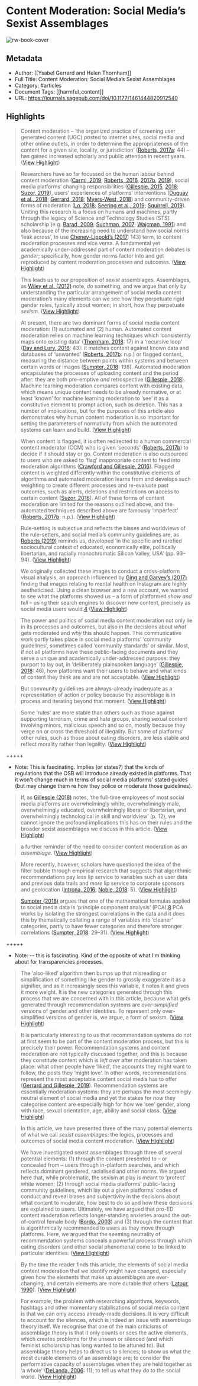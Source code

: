 # Content Moderation: Social Media’s Sexist Assemblages

![rw-book-cover](https://journals.sagepub.com/pb-assets/cover-alt/nms-cover-social-1565280520237.jpg)

## Metadata
- Author: [[Ysabel Gerrard and Helen Thornham]]
- Full Title: Content Moderation: Social Media’s Sexist Assemblages
- Category: #articles
- Document Tags: [[harmful_content]] 
- URL: https://journals.sagepub.com/doi/10.1177/1461444820912540

## Highlights

> Content moderation – ‘the organized practice of screening user generated content (UGC) posted to Internet sites, social media and other online outlets, in order to determine the appropriateness of the content for a given site, locality, or jurisdiction’ ([Roberts, 2017a](https://journals.sagepub.com/doi/10.1177/1461444820912540#bibr63-1461444820912540): 44) – has gained increased scholarly and public attention in recent years. ([View Highlight](https://read.readwise.io/read/01h7hwbkkd2n28jzx2jqp3z6dw))


> Researchers have so far focussed on the human labour behind content moderation ([Carmi, 2019](https://journals.sagepub.com/doi/10.1177/1461444820912540#bibr10-1461444820912540); [Roberts, 2016](https://journals.sagepub.com/doi/10.1177/1461444820912540#bibr62-1461444820912540), [2017b](https://journals.sagepub.com/doi/10.1177/1461444820912540#bibr64-1461444820912540), [2019](https://journals.sagepub.com/doi/10.1177/1461444820912540#bibr10-1461444820912540)), social media platforms’ changing responsibilities ([Gillespie, 2015](https://journals.sagepub.com/doi/10.1177/1461444820912540#bibr35-1461444820912540), [2018](https://journals.sagepub.com/doi/10.1177/1461444820912540#bibr36-1461444820912540); [Suzor, 2019](https://journals.sagepub.com/doi/10.1177/1461444820912540#bibr73-1461444820912540)), users’ experiences of platforms’ interventions ([Duguay et al., 2018](https://journals.sagepub.com/doi/10.1177/1461444820912540#bibr24-1461444820912540); [Gerrard, 2018](https://journals.sagepub.com/doi/10.1177/1461444820912540#bibr28-1461444820912540); [Myers-West, 2018](https://journals.sagepub.com/doi/10.1177/1461444820912540#bibr55-1461444820912540)) and community-driven forms of moderation ([Lo, 2018](https://journals.sagepub.com/doi/10.1177/1461444820912540#bibr52-1461444820912540); [Seering et al., 2019](https://journals.sagepub.com/doi/10.1177/1461444820912540#bibr68-1461444820912540); [Squirrell, 2019](https://journals.sagepub.com/doi/10.1177/1461444820912540#bibr69-1461444820912540)). Uniting this research is a focus on humans and machines, partly through the legacy of Science and Technology Studies (STS) scholarship (e.g. [Barad, 2009](https://journals.sagepub.com/doi/10.1177/1461444820912540#bibr3-1461444820912540); [Suchman, 2007](https://journals.sagepub.com/doi/10.1177/1461444820912540#bibr70-1461444820912540); [Wajcman, 1991](https://journals.sagepub.com/doi/10.1177/1461444820912540#bibr81-1461444820912540)) and also because of the increasing need to understand how social norms ‘leak across’, to use [Cheney-Lippold’s (2017](https://journals.sagepub.com/doi/10.1177/1461444820912540#bibr12-1461444820912540): 143) term, to content moderation processes and vice versa. A fundamental yet academically under-addressed part of content moderation debates is *gender*; specifically, how gender norms factor into and get reproduced by content moderation processes and outcomes. ([View Highlight](https://read.readwise.io/read/01h7hwgpm1xw5dad7xdredxv25))


> This leads us to our proposition of *sexist* assemblages. Assemblages, as [Wiley et al. (2012)](https://journals.sagepub.com/doi/10.1177/1461444820912540#bibr82-1461444820912540) note, *do* something, and we argue that only by understanding the particular arrangement of social media content moderation’s many elements can we see how they perpetuate rigid gender roles, typically about women; in short, how they perpetuate *sexism*. ([View Highlight](https://read.readwise.io/read/01h7hwyx388yyj79zprhddxxxy))


> At present, there are two dominant forms of social media content moderation: (1) automated and (2) human. Automated content moderation relies on machine learning techniques which ‘consistently maps onto existing data’ ([Thornham, 2018](https://journals.sagepub.com/doi/10.1177/1461444820912540#bibr74-1461444820912540): 17) in a ‘recursive loop’ ([Day and Lury, 2016](https://journals.sagepub.com/doi/10.1177/1461444820912540#bibr17-1461444820912540): 43): it matches content against known data and databases of ‘unwanted’ ([Roberts, 2017b](https://journals.sagepub.com/doi/10.1177/1461444820912540#bibr64-1461444820912540): n.p.) or flagged content, measuring the distance between points within systems and between certain words or images ([Sumpter, 2018](https://journals.sagepub.com/doi/10.1177/1461444820912540#bibr71-1461444820912540): 198). Automated moderation encapsulates the processes of uploading content and the period after: they are both pre-emptive *and* retrospective ([Gillespie, 2018](https://journals.sagepub.com/doi/10.1177/1461444820912540#bibr36-1461444820912540)). Machine learning moderation compares content with existing data, which means unique content needs to be already normative, or at least ‘known’ for machine learning moderation to ‘see’ it as a constitutive element to prompt action, such as deletion. This has a number of implications, but for the purposes of this article also demonstrates why human content moderation is so important for setting the parameters of normativity from which the automated systems can learn and build. ([View Highlight](https://read.readwise.io/read/01h7hx1ckc7vhkvdfrjec3kvjp))


> When content is flagged, it is often redirected to a human commercial content moderator (CCM) who is given ‘seconds’ ([Roberts, 2017b](https://journals.sagepub.com/doi/10.1177/1461444820912540#bibr64-1461444820912540)) to decide if it should stay or go. Content moderation is also outsourced to users who are asked to ‘flag’ inappropriate content to feed into moderation algorithms ([Crawford and Gillespie, 2016](https://journals.sagepub.com/doi/10.1177/1461444820912540#bibr14-1461444820912540)). Flagged content is weighted differently within the constitutive elements of algorithms and automated moderation learns from and develops such weighting to create different processes and re-evaluate past outcomes, such as alerts, deletions and restrictions on access to certain content ([Suzor, 2016](https://journals.sagepub.com/doi/10.1177/1461444820912540#bibr72-1461444820912540)). All of these forms of content moderation are limited for the reasons outlined above, and the automated techniques described above are famously ‘imperfect’ ([Roberts, 2017b](https://journals.sagepub.com/doi/10.1177/1461444820912540#bibr64-1461444820912540): n.p.). ([View Highlight](https://read.readwise.io/read/01h7hx25g0rzysn86nsn9hrhxy))


> Rule-setting is subjective and reflects the biases and worldviews of the rule-setters, and social media’s community guidelines are, as [Roberts (2019)](https://journals.sagepub.com/doi/10.1177/1461444820912540#bibr65-1461444820912540) reminds us, developed ‘in the specific and rarefied sociocultural context of educated, economically elite, politically libertarian, and racially monochromatic Silicon Valley, USA’ (pp. 93–94). ([View Highlight](https://read.readwise.io/read/01h7hxfcz7jf7g4h3qqjmc93sv))


> We originally collected these images to conduct a cross-platform visual analysis, an approach influenced by [Ging and Garvey’s (2017)](https://journals.sagepub.com/doi/10.1177/1461444820912540#bibr37-1461444820912540) finding that images relating to mental health on Instagram are highly aestheticised. Using a clean browser and a new account, we wanted to see what the platforms showed us – a form of platformed *show and tell* – using their search engines to discover new content, precisely as social media users would.[4](https://journals.sagepub.com/doi/10.1177/1461444820912540#fn4-1461444820912540) ([View Highlight](https://read.readwise.io/read/01h7hxqjqxt8ehhxfpesb7g8q7))


> The power and politics of social media content moderation not only lie in its processes and outcomes, but also in the decisions about *what* gets moderated and *why* this should happen. This communicative work partly takes place in social media platforms’ ‘community guidelines’, sometimes called ‘community standards’ or similar. Most, if not all platforms have these public-facing documents and they serve a unique and academically under-addressed purpose: they purport to lay out, in ‘deliberately plainspoken language’ ([Gillespie, 2018](https://journals.sagepub.com/doi/10.1177/1461444820912540#bibr36-1461444820912540): 46), how platforms want their users to behave and what kinds of content they think are and are not acceptable. ([View Highlight](https://read.readwise.io/read/01h7hygm2qhgr9xe7jjgkaqarg))


> But community guidelines are always-already inadequate as a representation of action or policy because the assemblage is in process and iterating beyond that moment. ([View Highlight](https://read.readwise.io/read/01h7hyg89p20acprs5y2njr767))


> Some ‘rules’ are more stable than others such as those against supporting terrorism, crime and hate groups, sharing sexual content involving minors, malicious speech and so on, mostly because they verge on or cross the threshold of illegality. But some of platforms’ other rules, such as those about eating disorders, are less stable and reflect morality rather than legality. ([View Highlight](https://read.readwise.io/read/01h7hyh5amsax7tyqa71yhc98h))


+++++ 
- Note: This is fascinating. Implies (or states?) that the kinds of regulations that the OSB will introduce already existed in platforms. That it won't change much in terms of social media platforms' stated guides (but may change them re how they police or moderate those guidelines).


> If, as [Gillespie (2018)](https://journals.sagepub.com/doi/10.1177/1461444820912540#bibr36-1461444820912540) notes, ‘the full-time employees of most social media platforms are overwhelmingly white, overwhelmingly male, overwhelmingly educated, overwhelmingly liberal or libertarian, and overwhelmingly technological in skill and worldview’ (p. 12), we cannot ignore the profound implications this has on their rules and the broader sexist assemblages we discuss in this article. ([View Highlight](https://read.readwise.io/read/01h7hytewcntr07exdq97mnswd))


> a further reminder of the need to consider content moderation as an *assemblage*. ([View Highlight](https://read.readwise.io/read/01h7hyyqmcfzybgd2aws6zzgxz))


> More recently, however, scholars have questioned the idea of the filter bubble through empirical research that suggests that algorithmic recommendations pay less lip service to variables such as user data and previous data trails and *more* lip service to corporate sponsors and geolocation ([Introna, 2016](https://journals.sagepub.com/doi/10.1177/1461444820912540#bibr45-1461444820912540); [Noble, 2018](https://journals.sagepub.com/doi/10.1177/1461444820912540#bibr57-1461444820912540): 5). ([View Highlight](https://read.readwise.io/read/01h7hz3bb7y4p5ad9y2mnads46))


> [Sumpter (2018)](https://journals.sagepub.com/doi/10.1177/1461444820912540#bibr71-1461444820912540) argues that one of the mathematical formulas applied to social media data is ‘principle component analysis’ (PCA).[8](https://journals.sagepub.com/doi/10.1177/1461444820912540#fn8-1461444820912540) PCA works by isolating the strongest correlations in the data and it does this by thematically collating a range of variables into ‘cleaner’ categories, partly to have fewer categories and therefore stronger correlations ([Sumpter, 2018](https://journals.sagepub.com/doi/10.1177/1461444820912540#bibr71-1461444820912540): 29–31). ([View Highlight](https://read.readwise.io/read/01h7hz64earatphcx6mqcfqvps))


+++++ 
- Note: -- this is fascinating. Kind of the opposite of what I'm thinking about for transparencies processes.


> The ‘also-liked’ algorithm then bumps up that misreading or simplification of something like gender to grossly exaggerate it as a signifier, and as it increasingly sees this variable, it notes it and gives it more weight. It is the new categories generated through this process that we are concerned with in this article, because what gets generated through recommendation systems are *over-simplified* versions of gender and other identities. To represent only over-simplified versions of gender is, we argue, a form of sexism. ([View Highlight](https://read.readwise.io/read/01h7j0spndd5x2kv81xw8jbqd0))


> It is particularly interesting to us that recommendation systems do not at first seem to be part of the content moderation process, but this is precisely their power. Recommendation systems and content moderation are not typically discussed together, and this is because they constitute content which is *left over* after moderation has taken place: what other people have ‘liked’, the accounts they might want to follow, the posts they ‘might love’. In other words, recommendations represent the most acceptable content social media has to offer ([Gerrard and Gillespie, 2019](https://journals.sagepub.com/doi/10.1177/1461444820912540#bibr29-1461444820912540)). Recommendation systems are essentially moderation systems: they are perhaps the most seemingly neutral element of social media and yet the stakes for *how* they categorise content are especially high for how we ‘see’ gender, along with race, sexual orientation, age, ability and social class. ([View Highlight](https://read.readwise.io/read/01h7j0w4nmghkh4gar68yqb9ss))


> In this article, we have presented three of the many potential elements of what we call *sexist assemblages*: the logics, processes and outcomes of social media content moderation. ([View Highlight](https://read.readwise.io/read/01h7j0x8s5b1vksvq8q76qfv6r))


> We have investigated sexist assemblages through three of several potential elements: (1) through the content presented to – or concealed from – users through in-platform searches, and which reflects dominant gendered, racialised and other norms. We argued here that, while problematic, the sexism at play is meant to ‘protect’ white women; (2) through social media platforms’ public-facing community guidelines, which lay out a given platforms’ codes of conduct and reveal biases and subjectivity in the decisions about what content to moderate, how best to do so and how these decisions are explained to users. Ultimately, we have argued that pro-ED content moderation reflects longer-standing anxieties around the out-of-control female body ([Bordo, 2003](https://journals.sagepub.com/doi/10.1177/1461444820912540#bibr6-1461444820912540)) and (3) through the content that is algorithmically recommended to users as they move through platforms. Here, we argued that the seeming neutrality of recommendation systems conceals a powerful process through which eating disorders (and other social phenomena) come to be linked to particular identities. ([View Highlight](https://read.readwise.io/read/01h7j0y6x7np5yb0pb7820d6bh))


> By the time the reader finds this article, the elements of social media content moderation that we identify might have changed, especially given how the elements that make up assemblages are ever-changing, and certain elements are more durable that others ([Latour, 1990](https://journals.sagepub.com/doi/10.1177/1461444820912540#bibr49-1461444820912540)). ([View Highlight](https://read.readwise.io/read/01h7j0ymxra0v05ffn2pjkfy1e))


> For example, the problem with researching algorithms, keywords, hashtags and other momentary stabilisations of social media content is that we can only access already-made decisions. It is very difficult to account for the silences, which is indeed an issue with assemblage theory itself. We recognise that one of the main criticisms of assemblage theory is that it only counts or sees the active elements, which creates problems for the unseen or silenced (and which feminist scholarship has long wanted to be attuned to). But assemblage theory helps to direct us to silences; to show us what the most durable elements of an assemblage are; to consider the performative capacity of assemblages when they are held together as ‘a whole’ ([DeLanda, 2006](https://journals.sagepub.com/doi/10.1177/1461444820912540#bibr18-1461444820912540): 11); to tell us what they *do* to the social world. ([View Highlight](https://read.readwise.io/read/01h7j0zyz46j11nwt8cdj7hnfk))


